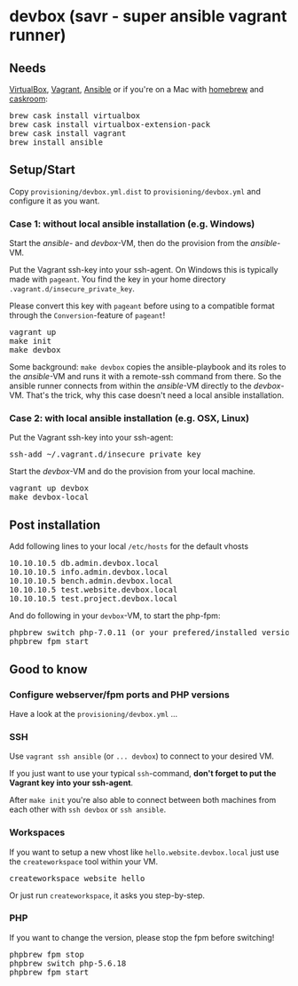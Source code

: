 # devbox (savr - super ansible vagrant runner)

## Needs

[VirtualBox](https://www.virtualbox.org/wiki/Downloads),
[Vagrant](https://www.vagrantup.com/downloads.html),
[Ansible](http://docs.ansible.com/ansible/intro_installation.html)
or if you're on a Mac with
[homebrew](http://brew.sh) and
[caskroom](http://caskroom.io):

<pre>
brew cask install virtualbox
brew cask install virtualbox-extension-pack
brew cask install vagrant
brew install ansible
</pre>

## Setup/Start

Copy `provisioning/devbox.yml.dist` to `provisioning/devbox.yml` and configure it
as you want.

### Case 1: __without__ local ansible installation (e.g. Windows)

Start the _ansible_- and _devbox_-VM, then do the provision from the _ansible_-VM.

Put the Vagrant ssh-key into your ssh-agent. On Windows this is typically made
with `pageant`. You find the key in your home directory `.vagrant.d/insecure_private_key`.

Please convert this key with `pageant` before using to a compatible format through
the `Conversion`-feature of `pageant`!

<pre>
vagrant up
make init
make devbox
</pre>

Some background: `make devbox` copies the ansible-playbook and its roles to the
_ansible_-VM and runs it with a remote-ssh command from there. So the ansible
runner connects from within the _ansible_-VM directly to the _devbox_-VM. That's
the trick, why this case doesn't need a local ansible installation.

### Case 2: __with__ local ansible installation (e.g. OSX, Linux)

Put the Vagrant ssh-key into your ssh-agent:

<pre>
ssh-add ~/.vagrant.d/insecure_private_key
</pre>

Start the _devbox_-VM and do the provision from your local machine.

<pre>
vagrant up devbox
make devbox-local
</pre>

## Post installation

Add following lines to your local `/etc/hosts` for the default vhosts

<pre>
10.10.10.5 db.admin.devbox.local
10.10.10.5 info.admin.devbox.local
10.10.10.5 bench.admin.devbox.local
10.10.10.5 test.website.devbox.local
10.10.10.5 test.project.devbox.local
</pre>

And do following in your `devbox`-VM, to start the php-fpm:

<pre>
phpbrew switch php-7.0.11 (or your prefered/installed version)
phpbrew fpm start
</pre>

## Good to know

### Configure webserver/fpm ports and PHP versions

Have a look at the `provisioning/devbox.yml` ...

### SSH

Use `vagrant ssh ansible` (or `... devbox`) to connect to your desired VM.

If you just want to use your typical `ssh`-command, __don't forget to put the
Vagrant key into your ssh-agent__.

After `make init` you're also able to connect between both machines from each
other with `ssh devbox` or `ssh ansible`.

### Workspaces

If you want to setup a new vhost like `hello.website.devbox.local` just use the
`createworkspace` tool within your VM.

<pre>
createworkspace website hello
</pre>

Or just run `createworkspace`, it asks you step-by-step.

### PHP

If you want to change the version, please stop the fpm before switching!

<pre>
phpbrew fpm stop
phpbrew switch php-5.6.18
phpbrew fpm start
</pre>
